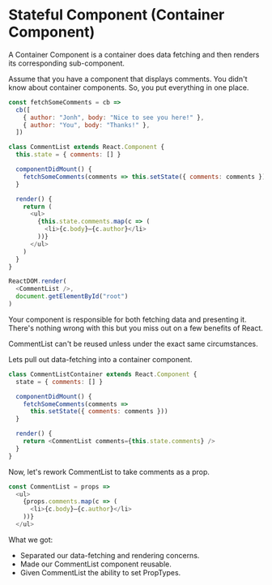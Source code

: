 # Stateful Component (Container Component)

A Container Component is a container does data fetching and then renders its corresponding sub-component.

Assume that you have a component that displays comments. You didn't know about container components. So, you put everything in one place.

```js
const fetchSomeComments = cb =>
  cb([
    { author: "Jonh", body: "Nice to see you here!" },
    { author: "You", body: "Thanks!" },
  ])

class CommentList extends React.Component {
  this.state = { comments: [] }

  componentDidMount() {
    fetchSomeComments(comments => this.setState({ comments: comments }))
  }

  render() {
    return (
      <ul>
        {this.state.comments.map(c => (
          <li>{c.body}—{c.author}</li>
        ))}
      </ul>
    )
  }
}

ReactDOM.render(
  <CommentList />,
  document.getElementById("root")
)
```

Your component is responsible for both fetching data and presenting it. There's nothing wrong with this but you miss out on a few benefits of React.

CommentList can't be reused unless under the exact same circumstances.

Lets pull out data-fetching into a container component.

```js
class CommentListContainer extends React.Component {
  state = { comments: [] }

  componentDidMount() {
    fetchSomeComments(comments =>
      this.setState({ comments: comments }))
  }

  render() {
    return <CommentList comments={this.state.comments} />
  }
}
```

Now, let's rework CommentList to take comments as a prop.

```js
const CommentList = props =>
  <ul>
    {props.comments.map(c => (
      <li>{c.body}—{c.author}</li>
    ))}
  </ul>
```

What we got:

* Separated our data-fetching and rendering concerns.
* Made our CommentList component reusable.
* Given CommentList the ability to set PropTypes.
